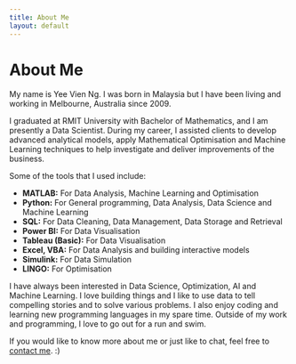 ```yaml
---
title: About Me
layout: default
---
```


# About Me
My name is Yee Vien Ng. I was born in Malaysia but I have been living and working in Melbourne, Australia since 2009.

I graduated at RMIT University with Bachelor of Mathematics, and I am presently a Data Scientist. During my career, I assisted clients to develop advanced analytical models, apply Mathematical Optimisation and Machine Learning techniques to help investigate and deliver improvements of the business. 

Some of the tools that I used include:
- **MATLAB:** For Data Analysis, Machine Learning and Optimisation
- **Python:** For General programming, Data Analysis, Data Science and Machine Learning
- **SQL:** For Data Cleaning, Data Management, Data Storage and Retrieval
- **Power BI:** For Data Visualisation
- **Tableau (Basic):** For Data Visualisation
- **Excel, VBA:** For Data Analysis and building interactive models
- **Simulink:** For Data Simulation
- **LINGO:** For Optimisation

I have always been interested in Data Science, Optimization, AI and Machine Learning. I love building things and I like to use data to tell compelling stories and to solve various problems. I also enjoy coding and learning new programming languages in my spare time. Outside of my work and programming, I love to go out for a run and swim.

If you would like to know more about me or just like to chat, feel free to [contact me](./contact.html). :)





